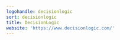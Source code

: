 ```yaml
---
logohandle: decisionlogic
sort: decisionlogic
title: DecisionLogic
website: 'https://www.decisionlogic.com/'
---
```

